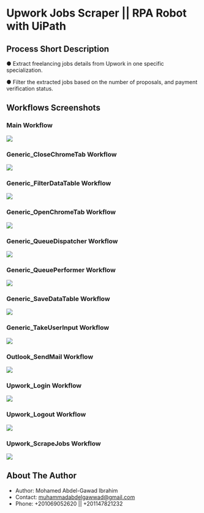 # Upwork Jobs Scraper  || RPA Robot with UiPath

## Process Short Description
● Extract freelancing jobs details from Upwork in one specific specialization.

● Filter the extracted jobs based on the number of proposals, and payment verification status.

## Workflows Screenshots

### Main Workflow
<img src="readme_screenshots/0_Main.jpg">

### Generic_CloseChromeTab Workflow
<img src="readme_screenshots/11_Generic_CloseChromeTab.jpg">

### Generic_FilterDataTable Workflow
<img src="readme_screenshots/2_Generic_FilterDataTable.jpg">

### Generic_OpenChromeTab Workflow
<img src="readme_screenshots/3_Generic_OpenChromeTab.jpg">

### Generic_QueueDispatcher Workflow
<img src="readme_screenshots/4_Generic_QueueDispatcher.jpg">

### Generic_QueuePerformer Workflow
<img src="readme_screenshots/5_Generic_QueuePerformer.jpg">

### Generic_SaveDataTable Workflow
<img src="readme_screenshots/6_Generic_SaveDataTable.jpg">

### Generic_TakeUserInput Workflow
<img src="readme_screenshots/7_Generic_TakeUserInput.jpg">

### Outlook_SendMail Workflow
<img src="readme_screenshots/8_Outlook_SendMail.jpg">

### Upwork_Login Workflow
<img src="readme_screenshots/9_Upwork_Login.jpg">

### Upwork_Logout Workflow
<img src="readme_screenshots/10_Upwork_Logout.jpg">

### Upwork_ScrapeJobs Workflow
<img src="readme_screenshots/11_Upwork_ScrapeJobs.jpg">

## About The Author

* Author: Mohamed Abdel-Gawad Ibrahim
* Contact: muhammadabdelgawwad@gmail.com
* Phone: +201069052620 || +201147821232